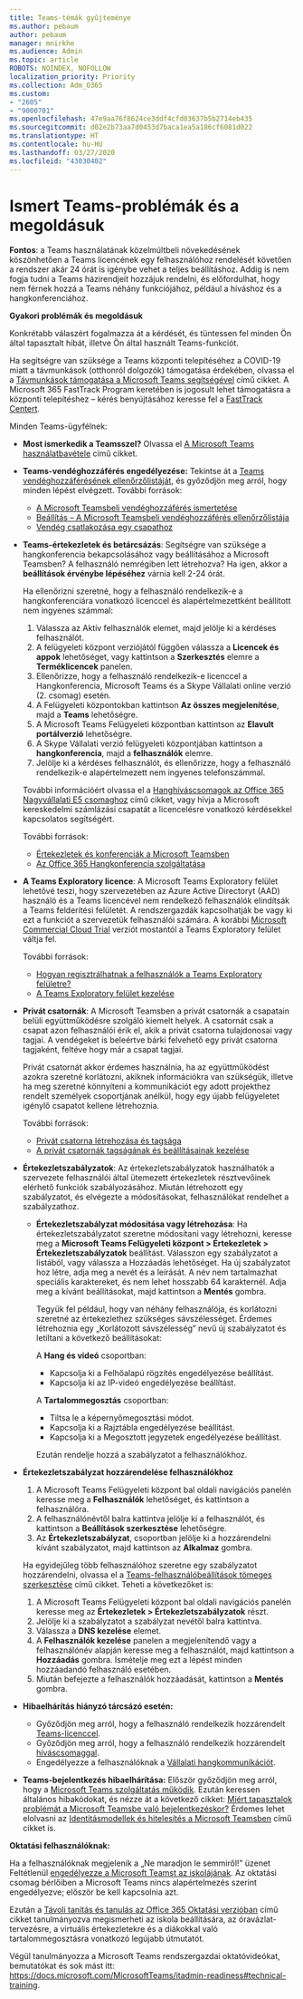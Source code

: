 ```yaml
---
title: Teams-témák gyűjteménye
ms.author: pebaum
author: pebaum
manager: mnirkhe
ms.audience: Admin
ms.topic: article
ROBOTS: NOINDEX, NOFOLLOW
localization_priority: Priority
ms.collection: Adm_O365
ms.custom:
- "2605"
- "9000701"
ms.openlocfilehash: 47e9aa76f8624ce3ddf4cfd03637b5b2714eb435
ms.sourcegitcommit: d02e2b73aa7d0453d7baca1ea5a186cf6081d022
ms.translationtype: HT
ms.contentlocale: hu-HU
ms.lasthandoff: 03/27/2020
ms.locfileid: "43030402"
---
```

# <a name="teams-common-issues-and-resolutions"></a>Ismert Teams-problémák és a megoldásuk

**Fontos**: a Teams használatának közelmúltbeli növekedésének köszönhetően a Teams licencének egy felhasználóhoz rendelését követően a rendszer akár 24 órát is igénybe vehet a teljes beállításhoz. Addig is nem fogja tudni a Teams házirendjeit hozzájuk rendelni, és előfordulhat, hogy nem férnek hozzá a Teams néhány funkciójához, például a híváshoz és a hangkonferenciához.

**Gyakori problémák és megoldásuk**

Konkrétabb válaszért fogalmazza át a kérdését, és tüntessen fel minden Ön által tapasztalt hibát, illetve Ön által használt Teams-funkciót.

Ha segítségre van szüksége a Teams központi telepítéséhez a COVID-19 miatt a távmunkások (otthonról dolgozók) támogatása érdekében, olvassa el a [Távmunkások támogatása a Microsoft Teams segítségével](https://docs.microsoft.com/microsoftteams/support-remote-work-with-teams) című cikket. A Microsoft 365 FastTrack Program keretében is jogosult lehet támogatásra a központi telepítéshez – kérés benyújtásához keresse fel a [FastTrack Centert](https://www.microsoft.com/fasttrack).

Minden Teams-ügyfélnek:

- **Most ismerkedik a Teamsszel?** Olvassa el [A Microsoft Teams használatbavétele](https://docs.microsoft.com/microsoftteams/get-started-with-teams-quick-start) című cikket.
- **Teams-vendéghozzáférés engedélyezése:** Tekintse át a [Teams vendéghozzáférésének ellenőrzőlistáját](https://docs.microsoft.com/microsoftteams/guest-access-checklist), és győződjön meg arról, hogy minden lépést elvégzett. További források:
    - [A Microsoft Teamsbeli vendéghozzáférés ismertetése](https://docs.microsoft.com/microsoftteams/guest-access)
    - [Beállítás – A Microsoft Teamsbeli vendéghozzáférés ellenőrzőlistája](https://docs.microsoft.com/microsoftteams/guest-access-checklist)
    - [Vendég csatlakozása egy csapathoz](https://docs.microsoft.com/microsoftteams/guest-joins)

- **Teams-értekezletek és betárcsázás**: Segítségre van szüksége a hangkonferencia bekapcsolásához vagy beállításához a Microsoft Teamsben? A felhasználó nemrégiben lett létrehozva? Ha igen, akkor a **beállítások érvénybe lépéséhez** várnia kell 2-24 órát. 

    Ha ellenőrizni szeretné, hogy a felhasználó rendelkezik-e a hangkonferenciára vonatkozó licenccel és alapértelmezettként beállított nem ingyenes számmal:
    1.    Válassza az Aktív felhasználók elemet, majd jelölje ki a kérdéses felhasználót.
    2.    A felügyeleti központ verziójától függően válassza a **Licencek és appok** lehetőséget, vagy kattintson a **Szerkesztés** elemre a **Terméklicencek** panelen.
    3.    Ellenőrizze, hogy a felhasználó rendelkezik-e licenccel a Hangkonferencia, Microsoft Teams és a Skype Vállalati online verzió (2. csomag) esetén.
    4.    A Felügyeleti központokban kattintson **Az összes megjelenítése**, majd a **Teams** lehetőségre.
    5.    A Microsoft Teams Felügyeleti központban kattintson az **Elavult portálverzió** lehetőségre.
    6.    A Skype Vállalati verzió felügyeleti központjában kattintson a **hangkonferencia**, majd a **felhasználók** elemre.
    7.    Jelölje ki a kérdéses felhasználót, és ellenőrizze, hogy a felhasználó rendelkezik-e alapértelmezett nem ingyenes telefonszámmal.
    
    További információért olvassa el a [Hanghíváscsomagok az Office 365 Nagyvállalati E5 csomaghoz](https://docs.microsoft.com/microsoftteams/calling-plans-for-office-365) című cikket, vagy hívja a Microsoft kereskedelmi számlázási csapatát a licencelésre vonatkozó kérdésekkel kapcsolatos segítségért.

    További források:

    - [Értekezletek és konferenciák a Microsoft Teamsben](https://docs.microsoft.com/microsoftteams/deploy-meetings-microsoft-teams-landing-page)
    - [Az Office 365 Hangkonferencia szolgáltatása](https://docs.microsoft.com/microsoftteams/audio-conferencing-in-office-365)

- **A Teams Exploratory licence**: A Microsoft Teams Exploratory felület lehetővé teszi, hogy szervezetében az Azure Active Directoryt (AAD) használó és a Teams licencével nem rendelkező felhasználók elindítsák a Teams felderítési felületét. A rendszergazdák kapcsolhatják be vagy ki ezt a funkciót a szervezetük felhasználói számára. A korábbi [Microsoft Commercial Cloud Trial](https://docs.microsoft.com/microsoftteams/iw-trial-teams) verziót mostantól a Teams Exploratory felület váltja fel.

    További források:

    - [Hogyan regisztrálhatnak a felhasználók a Teams Exploratory felületre?](https://docs.microsoft.com/microsoftteams/teams-exploratory#how-users-sign-up-for-the-teams-exploratory-experience)
    - [A Teams Exploratory felület kezelése](https://docs.microsoft.com/microsoftteams/teams-exploratory#manage-the-teams-exploratory-experience)

- **Privát csatornák**: A Microsoft Teamsben a privát csatornák a csapatain belüli együttműködésre szolgáló kiemelt helyek. A csatornát csak a csapat azon felhasználói érik el, akik a privát csatorna tulajdonosai vagy tagjai. A vendégeket is beleértve bárki felvehető egy privát csatorna tagjaként, feltéve hogy már a csapat tagjai.

    Privát csatornát akkor érdemes használnia, ha az együttműködést azokra szeretné korlátozni, akiknek információkra van szükségük, illetve ha meg szeretné könnyíteni a kommunikációt egy adott projekthez rendelt személyek csoportjának anélkül, hogy egy újabb felügyeletet igénylő csapatot kellene létrehoznia.

    További források:
    - [Privát csatorna létrehozása és tagsága](https://docs.microsoft.com/microsoftteams/private-channels#private-channel-creation-and-membership)
    - [A privát csatornák tagságának és beállításainak kezelése](https://docs.microsoft.com/microsoftteams/private-channels#manage-private-channel-membership-and-settings)

- **Értekezletszabályzatok**: Az értekezletszabályzatok használhatók a szervezete felhasználói által ütemezett értekezletek résztvevőinek elérhető funkciók szabályozásához. Miután létrehozott egy szabályzatot, és elvégezte a módosításokat, felhasználókat rendelhet a szabályzathoz. 
    - **Értekezletszabályzat módosítása vagy létrehozása**: Ha értekezletszabályzatot szeretne módosítani vagy létrehozni, keresse meg a **Microsoft Teams Felügyeleti központ > Értekezletek > Értekezletszabályzatok** beállítást. Válasszon egy szabályzatot a listából, vagy válassza a Hozzáadás lehetőséget. Ha új szabályzatot hoz létre, adja meg a nevét és a leírását. A név nem tartalmazhat speciális karaktereket, és nem lehet hosszabb 64 karakternél. Adja meg a kívánt beállításokat, majd kattintson a **Mentés** gombra.

        Tegyük fel például, hogy van néhány felhasználója, és korlátozni szeretné az értekezlethez szükséges sávszélességet. Érdemes létrehoznia egy „Korlátozott sávszélesség” nevű új szabályzatot és letiltani a következő beállításokat:

        A **Hang és videó** csoportban:
        - Kapcsolja ki a Felhőalapú rögzítés engedélyezése beállítást.
        - Kapcsolja ki az IP-videó engedélyezése beállítást.

        A **Tartalommegosztás** csoportban:
        - Tiltsa le a képernyőmegosztási módot.
        - Kapcsolja ki a Rajztábla engedélyezése beállítást.
        - Kapcsolja ki a Megosztott jegyzetek engedélyezése beállítást.

        Ezután rendelje hozzá a szabályzatot a felhasználókhoz.

- **Értekezletszabályzat hozzárendelése felhasználókhoz**

    1. A Microsoft Teams Felügyeleti központ bal oldali navigációs panelén keresse meg a **Felhasználók** lehetőséget, és kattintson a felhasználóra.
    2. A felhasználónévtől balra kattintva jelölje ki a felhasználót, és kattintson a **Beállítások szerkesztése** lehetőségre.
    3. Az **Értekezletszabályzat**, csoportban jelölje ki a hozzárendelni kívánt szabályzatot, majd kattintson az **Alkalmaz** gombra.

    Ha egyidejűleg több felhasználóhoz szeretne egy szabályzatot hozzárendelni, olvassa el a [Teams-felhasználóbeállítások tömeges szerkesztése](https://docs.microsoft.com/microsoftteams/edit-user-settings-in-bulk) című cikket. Teheti a következőket is:

    1. A Microsoft Teams Felügyeleti központ bal oldali navigációs panelén keresse meg az **Értekezletek > Értekezletszabályzatok** részt.
    2. Jelölje ki a szabályzatot a szabályzat nevétől balra kattintva.
    3. Válassza a **DNS kezelése** elemet.
    4. A **Felhasználók kezelése** panelen a megjelenítendő vagy a felhasználónév alapján keresse meg a felhasználót, majd kattintson a **Hozzáadás** gombra. Ismételje meg ezt a lépést minden hozzáadandó felhasználó esetében.
    5. Miután befejezte a felhasználók hozzáadását, kattintson a **Mentés** gombra.

- **Hibaelhárítás hiányzó tárcsázó esetén:**  

    - Győződjön meg arról, hogy a felhasználó rendelkezik hozzárendelt [Teams-licenccel](https://docs.microsoft.com/MicrosoftTeams/assign-teams-licenses).
    - Győződjön meg arról, hogy a felhasználó rendelkezik hozzárendelt [híváscsomaggal](https://docs.microsoft.com/MicrosoftTeams/calling-plan-landing-page).
    - Engedélyezze a felhasználóknak a [Vállalati hangkommunikációt](https://docs.microsoft.com/skypeforbusiness/skype-for-business-hybrid-solutions/plan-your-phone-system-cloud-pbx-solution/enable-users-for-enterprise-voice-online-and-phone-system-voicemail#to-enable-your-users-for-phone-system-in-office-365-voice-and-voicemail).

- **Teams-bejelentkezés hibaelhárítása:** Először győződjön meg arról, hogy a [Microsoft Teams szolgáltatás működik](https://admin.microsoft.com/Adminportal/Home?source=applauncher#/servicehealth). Ezután keressen általános hibakódokat, és nézze át a következő cikket: [Miért tapasztalok problémát a Microsoft Teamsbe való bejelentkezéskor?](https://support.office.com/article/a02f683b-61a3-4008-9447-ee60c5593b0f)  Érdemes lehet elolvasni az [Identitásmodellek és hitelesítés a Microsoft Teamsben](https://docs.microsoft.com/MicrosoftTeams/identify-models-authentication) című cikket is.

**Oktatási felhasználóknak:**

Ha a felhasználóknak megjelenik a „Ne maradjon le semmiről!” üzenet Feltétlenül [engedélyezze a Microsoft Teamst az iskolájának](https://docs.microsoft.com/microsoft-365/education/intune-edu-trial/enable-microsoft-teams). Az oktatási csomag bérlőiben a Microsoft Teams nincs alapértelmezés szerint engedélyezve; először be kell kapcsolnia azt.

Ezután a [Távoli tanítás és tanulás az Office 365 Oktatási verzióban](https://support.office.com/article/remote-teaching-and-learning-in-office-365-education-f651ccae-7b65-478b-8366-51bb884025c4) című cikket tanulmányozva megismerheti az iskola beállítására, az óravázlat-tervezésre, a virtuális értekezletekre és a diákokkal való tartalommegosztásra vonatkozó legújabb útmutatót.

Végül tanulmányozza a Microsoft Teams rendszergazdai oktatóvideókat, bemutatókat és sok mást itt: https://docs.microsoft.com/MicrosoftTeams/itadmin-readiness#technical-training. 
